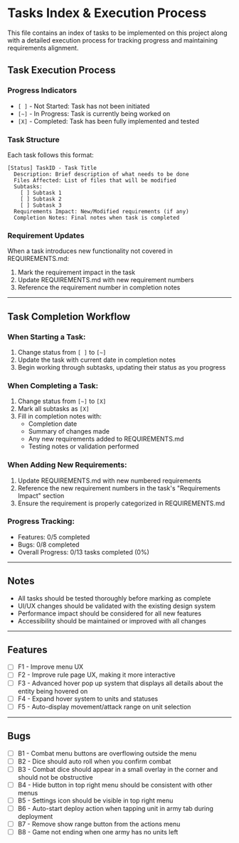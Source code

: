 # Tasks Index & Execution Process

This file contains an index of tasks to be implemented on this project along with a detailed execution process for tracking progress and maintaining requirements alignment.

## Task Execution Process

### Progress Indicators
- `[ ]` - Not Started: Task has not been initiated
- `[~]` - In Progress: Task is currently being worked on
- `[X]` - Completed: Task has been fully implemented and tested

### Task Structure
Each task follows this format:
```
[Status] TaskID - Task Title
  Description: Brief description of what needs to be done
  Files Affected: List of files that will be modified
  Subtasks:
    [ ] Subtask 1
    [ ] Subtask 2
    [ ] Subtask 3
  Requirements Impact: New/Modified requirements (if any)
  Completion Notes: Final notes when task is completed
```

### Requirement Updates
When a task introduces new functionality not covered in REQUIREMENTS.md:
1. Mark the requirement impact in the task
2. Update REQUIREMENTS.md with new requirement numbers
3. Reference the requirement number in completion notes

---

## Task Completion Workflow

### When Starting a Task:
1. Change status from `[ ]` to `[~]`
2. Update the task with current date in completion notes
3. Begin working through subtasks, updating their status as you progress

### When Completing a Task:
1. Change status from `[~]` to `[X]`
2. Mark all subtasks as `[X]`
3. Fill in completion notes with:
   - Completion date
   - Summary of changes made
   - Any new requirements added to REQUIREMENTS.md
   - Testing notes or validation performed

### When Adding New Requirements:
1. Update REQUIREMENTS.md with new numbered requirements
2. Reference the new requirement numbers in the task's "Requirements Impact" section
3. Ensure the requirement is properly categorized in REQUIREMENTS.md

### Progress Tracking:
- Features: 0/5 completed
- Bugs: 0/8 completed
- Overall Progress: 0/13 tasks completed (0%)

---

## Notes
- All tasks should be tested thoroughly before marking as complete
- UI/UX changes should be validated with the existing design system
- Performance impact should be considered for all new features
- Accessibility should be maintained or improved with all changes

---

## Features

- [ ] F1 - Improve menu UX
- [ ] F2 - Improve rule page UX, making it more interactive
- [ ] F3 - Advanced hover pop up system that displays all details about the entity being hovered on
- [ ] F4 - Expand hover system to units and statuses
- [ ] F5 - Auto-display movement/attack range on unit selection

---

## Bugs
- [ ] B1 - Combat menu buttons are overflowing outside the menu
- [ ] B2 - Dice should auto roll when you confirm combat
- [ ] B3 - Combat dice should appear in a small overlay in the corner and should not be obstructive
- [ ] B4 - Hide button in top right menu should be consistent with other menus
- [ ] B5 - Settings icon should be visible in top right menu
- [ ] B6 - Auto-start deploy action when tapping unit in army tab during deployment
- [ ] B7 - Remove show range button from the actions menu
- [ ] B8 - Game not ending when one army has no units left